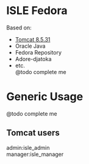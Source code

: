 # ISLE Fedora

Based on:  
 - [Tomcat 8.5.31](https://hub.docker.com/_/tomcat/)
 - Oracle Java
 - Fedora Repository
 - Adore-djatoka
 - etc.  
 @todo complete me

# Generic Usage

@todo complete me

## Tomcat users

admin:isle_admin  
manager:isle_manager  
